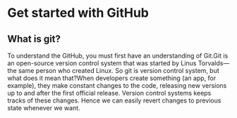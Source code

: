 # Get started with GitHub
## What is git?
To understand the GitHub, you must first have an understanding of Git.Git is an open-source version control system that was started by Linus Torvalds—the same person who created Linux.
So git is version control system, but what does it mean that?When developers create something (an app, for example), they make constant changes to the code, releasing new versions up to and after the first official release. Version control systems keeps tracks of these changes. Hence we can easily revert changes to previous state whenever we want.
